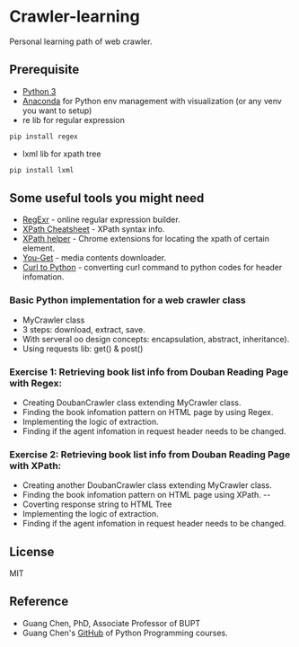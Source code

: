 # Crawler-learning
Personal learning path of web crawler.

## Prerequisite
  - [Python 3]
  - [Anaconda] for Python env management with visualization (or any venv you want to setup)
  - re lib for regular expression
  ```sh
  pip install regex
  ```
  - lxml lib for xpath tree
  ```sh
  pip install lxml
  ```

## Some useful tools you might need
  - [RegExr] - online regular expression builder.
  - [XPath Cheatsheet] - XPath syntax info.
  - [XPath helper] - Chrome extensions for locating the xpath of certain element.
  - [You-Get] - media contents downloader.
  - [Curl to Python] - converting curl command to python codes for header infomation.

### Basic Python implementation for a web crawler class
  - MyCrawler class
  - 3 steps: download, extract, save.
  - With serveral oo design concepts: encapsulation, abstract, inheritance).
  - Using requests lib: get() & post()

### Exercise 1: Retrieving book list info from Douban Reading Page with Regex:
  - Creating DoubanCrawler class extending MyCrawler class.
  - Finding the book infomation pattern on HTML page by using Regex.
  - Implementing the logic of extraction.
  - Finding if the agent infomation in request header needs to be changed.

### Exercise 2: Retrieving book list info from Douban Reading Page with XPath:
  - Creating another DoubanCrawler class extending MyCrawler class.
  - Finding the book infomation pattern on HTML page using XPath.
  --
  - Coverting response string to HTML Tree
  - Implementing the logic of extraction.
  - Finding if the agent infomation in request header needs to be changed.


## License
MIT

## Reference
  - Guang Chen, PhD, Associate Professor of BUPT
  - Guang Chen's [GitHub] of Python Programming courses.


[Anaconda]: <https://www.anaconda.com/products/individual>
[Python 3]: <https://www.python.org/downloads/>
[RegExr]: <https://regexr.com/>
[XPath Cheatsheet]: <https://devhints.io/xpath>
[XPath helper]: <https://chrome.google.com/webstore/detail/xpath-helper/hgimnogjllphhhkhlmebbmlgjoejdpjl>
[You-Get]: <https://you-get.org/>
[Curl to Python]: <https://curl.trillworks.com/>
[GitHub]: <https://github.com/fly51fly/Practical_Python_Programming>
